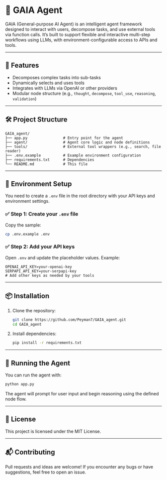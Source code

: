 # 🤖 GAIA Agent

GAIA (General-purpose AI Agent) is an intelligent agent framework designed to interact with users, decompose tasks, and use external tools via function calls. It’s built to support flexible and interactive multi-step workflows using LLMs, with environment-configurable access to APIs and tools.

---

## 🚀 Features

- Decomposes complex tasks into sub-tasks
- Dynamically selects and uses tools
- Integrates with LLMs via OpenAI or other providers
- Modular node structure (e.g., `thought`, `decompose`, `tool_use`, `reasoning`, `validation`)

---

## 🛠️ Project Structure

```
GAIA_agent/
├── app.py                # Entry point for the agent
├── agent/                # Agent core logic and node definitions
├── tools/                # External tool wrappers (e.g., search, file reader)
├── .env.example          # Example environment configuration
├── requirements.txt      # Dependencies
└── README.md             # This file
```

---

## 🔐 Environment Setup

You need to create a `.env` file in the root directory with your API keys and environment settings.

### ✅ Step 1: Create your `.env` file

Copy the sample:
```bash
cp .env.example .env
```

### ✅ Step 2: Add your API keys

Open `.env` and update the placeholder values. Example:

```env
OPENAI_API_KEY=your-openai-key
SERPAPI_API_KEY=your-serpapi-key
# Add other keys as needed by your tools
```

---

## 📦 Installation

1. Clone the repository:
   ```bash
   git clone https://github.com/Peyman7/GAIA_agent.git
   cd GAIA_agent
   ```

2. Install dependencies:
   ```bash
   pip install -r requirements.txt
   ```

---

## 🧠 Running the Agent

You can run the agent with:

```bash
python app.py
```

The agent will prompt for user input and begin reasoning using the defined node flow.

---

## 📝 License

This project is licensed under the MIT License.

---

## 📬 Contributing

Pull requests and ideas are welcome! If you encounter any bugs or have suggestions, feel free to open an issue.
